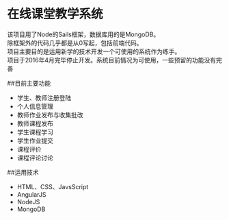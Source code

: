 # 在线课堂教学系统
该项目用了Node的Sails框架，数据库用的是MongoDB。  
除框架外的代码几乎都是从0写起，包括前端代码。  
项目主要目的是运用新学的技术开发一个可使用的系统作为练手。  
项目于2016年4月完毕停止开发。系统目前情况为可使用，一些预留的功能没有完善

##目前主要功能
- 学生、教师注册登陆  
- 个人信息管理  
- 教师作业发布与收集批改  
- 教师课程发布  
- 学生课程学习  
- 学生作业提交  
- 课程评价  
- 课程评论讨论  

##运用技术
- HTML、CSS、JavsScript
- AngularJS
- NodeJS
- MongoDB
